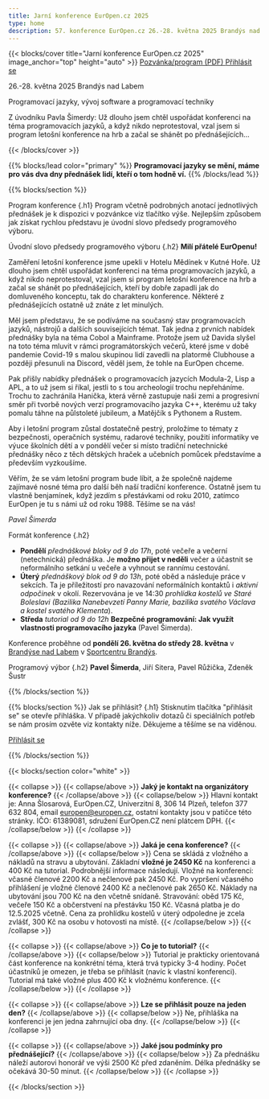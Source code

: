 ```yaml
---
title: Jarní konference EurOpen.cz 2025
type: home
description: 57. konference EurOpen.cz 26.-28. května 2025 Brandýs nad Labem
---
```


{{< blocks/cover title="Jarní konference EurOpen.cz 2025" image_anchor="top" height="auto" >}}
<a class="btn btn-lg btn-primary me-3 mb-4" href="https://europen.zcu.cz/Anot/57/57poz.pdf">
  Pozvánka/program (PDF)
</a>
<a class="btn btn-lg btn-secondary me-3 mb-4" href="https://form.simpleshop.cz/2lE8b/buy/">
  Přihlásit se
</a>
<p class="lead mt-3 mb-3 fw-bold">
26.-28. května 2025 Brandýs nad Labem
</p>
<p class="lead mt-3 mb-3 fw-bold">
Programovací jazyky, vývoj software a programovací techniky
</p>
<p class="lead mt-3 mb-3">
Z úvodníku Pavla Šimerdy: Už dlouho jsem chtěl uspořádat konferenci na téma programovacích jazyků, a když nikdo neprotestoval, vzal jsem si program letošní konference na hrb a začal se shánět po přednášejících... </p>
{{< /blocks/cover >}}

{{% blocks/lead color="primary" %}}
**Programovací jazyky se mění, máme pro vás dva dny přednášek lidí, kteří o tom hodně ví.**
{{% /blocks/lead %}}

{{% blocks/section %}}

Program konference
{.h1}
Program včetně podrobných anotací jednotlivých přednášek je k dispozici v pozvánkce viz tlačítko výše. Nejlepším způsobem jak získat rychlou představu je úvodní slovo předsedy programového výboru.

Úvodní slovo předsedy programového výboru
{.h2}
**Milí přátelé EurOpenu!**

Zaměření letošní konference jsme upekli v Hotelu Mědínek v Kutné Hoře. Už dlouho jsem chtěl uspořádat konferenci na téma programovacích jazyků, a když nikdo neprotestoval, vzal jsem si program letošní konference na hrb a začal se shánět po přednášejících, kteří by dobře zapadli jak do domluveného konceptu, tak do charakteru konference. Některé z přednášejících ostatně už znáte z let minulých.

Měl jsem představu, že se podíváme na současný stav programovacích jazyků, nástrojů a dalších souvisejících témat. Tak jedna z prvních nabídek přednášky byla na téma Cobol a Mainframe. Protože jsem už Davida slyšel na toto téma mluvit v rámci programátorských večerů, které jsme v době pandemie Covid-19 s malou skupinou lidí zavedli na platormě Clubhouse a později přesunuli na Discord, věděl jsem, že tohle na EurOpen chceme.

Pak přišly nabídky přednášek o programovacích jazycích Modula-2, Lisp a APL, a to už jsem si říkal, jestli to s tou archeologií trochu nepřeháníme. Trochu to zachránila Hanička, která věrně zastupuje naši zemi a progresivní směr při tvorbě nových verzí programovacího jazyka C++, kterému už taky pomalu táhne na půlstoleté jubileum, a Matějčík s Pythonem a Rustem.

Aby i letošní program zůstal dostatečně pestrý, proložíme to tématy z bezpečnosti, operačních systému, radarové techniky, použití informatiky ve výuce školních dětí a v pondělí večer si místo tradiční netechnické přednášky něco z těch dětských hraček a učebních pomůcek představíme a především vyzkoušíme.

Věřím, že se vám letošní program bude líbit, a že společně najdeme zajímavé nosné téma pro další běh naší tradiční konference. Ostatně jsem tu vlastně benjamínek, když jezdím s přestávkami od roku 2010, zatímco EurOpen je tu s námi už od roku 1988. Těšíme se na vás!

*Pavel Šimerda*


Formát konference
{.h2}
- **Pondělí** *přednáškové bloky od 9 do 17h*, poté večeře a večerní (netechnická) přednáška. Je **možno přijet v neděli** večer a účastnit se neformálního setkání u večeře a vyhnout se rannímu cestování.
- **Úterý** *přednáškový blok od 9 do 13h*, poté oběd a následuje práce v sekcích. Ta je příležitostí pro navazování neformálních kontaktů i *aktivní odpočinek* v okolí. Rezervována je ve 14:30 *prohlídka kostelů ve Staré Boleslavi (Bazilika Nanebevzetí Panny Marie, bazilika svatého Václava a kostel svatého Klementa*).
- **Středa** *tutorial od 9 do 12h* **Bezpečné programování: Jak využít vlastnosti programovacího jazyka** (Pavel Šimerda).

Konference proběhne od **pondělí 26. května do středy 28. května** v [Brandýse nad Labem](https://cs.wikipedia.org/wiki/Brand%C3%BDs_nad_Labem-Star%C3%A1_Boleslav) v <a href="https://www.sportcentrumbrandys.cz/">Sportcentru Brandýs</a>.

Programový výbor
{.h2}
**Pavel Šimerda**, Jiří Sitera, Pavel Růžička, Zdeněk Šustr

{{% /blocks/section %}}


{{% blocks/section %}}
Jak se přihlásit?
{.h1}
Stisknutím tlačítka "přihlásit se" se otevře přihláška. V případě jakýchkoliv dotazů či speciálních potřeb se nám prosím ozvěte viz kontakty níže. Děkujeme a těšíme se na viděnou.

<a class="btn btn-lg btn-primary me-3 mb-4" href="https://form.simpleshop.cz/2lE8b/buy/">
  Přihlásit se
</a>

{{% /blocks/section %}}

{{< blocks/section color="white" >}}

{{< collapse >}}
{{< collapse/above >}}
**Jaký je kontakt na organizátory konference?**
{{< /collapse/above >}}
{{< collapse/below >}}
Hlavní kontakt je: Anna Šlosarová, EurOpen.CZ, Univerzitní 8, 306 14 Plzeň, telefon 377 632 804, email europen@europen.cz, ostatní kontakty jsou v patičce této stránky. IČO: 61389081, sdružení EurOpen.CZ není plátcem DPH.
{{< /collapse/below >}}
{{< /collapse >}}

{{< collapse >}}
{{< collapse/above >}}
**Jaká je cena konference?**
{{< /collapse/above >}}
{{< collapse/below >}}
Cena se skládá z vložného a nákladů na stravu a ubytování. Základní **vložné je 2450 Kč** na konferenci a 400 Kč na tutorial. Podrobnější informace následují. Vložné na konferenci: včasné členové 2200 Kč a nečlenové pak 2450 Kč. Po vypršení včasného přihlášení je vložné členové 2400 Kč a nečlenové pak 2650 Kč. Náklady na ubytování jsou 700 Kč na den včetně snídaně. Stravování: oběd 175 Kč, večeře 150 Kč a občerstvení na přestávku 150 Kč. Včasná platba je do 12.5.2025 včetně.
Cena za prohlídku kostelů v úterý odpoledne je zcela zvlášť, 300 Kč na osobu v hotovosti na místě.
{{< /collapse/below >}}
{{< /collapse >}}

{{< collapse >}}
{{< collapse/above >}}
**Co je to tutorial?**
{{< /collapse/above >}}
{{< collapse/below >}}
Tutorial je prakticky orientovaná část konference na konkrétní téma, která trvá typicky 3-4 hodiny. Počet účastníků je omezen, je třeba se přihlásit (navíc k vlastní konferenci). Tutorial má také vložné plus 400 Kč k vložnému konference.
{{< /collapse/below >}}
{{< /collapse >}}

{{< collapse >}}
{{< collapse/above >}}
**Lze se přihlásit pouze na jeden den?**
{{< /collapse/above >}}
{{< collapse/below >}}
Ne, přihláška na konferenci je jen jedna zahrnující oba dny.
{{< /collapse/below >}}
{{< /collapse >}}


{{< collapse >}}
{{< collapse/above >}}
**Jaké jsou podmínky pro přednášející?**
{{< /collapse/above >}}
{{< collapse/below >}}
Za přednášku náleží autorovi honorář ve výši 2500 Kč před zdaněním. Délka přednášky se očekává 30-50 minut.
{{< /collapse/below >}}
{{< /collapse >}}


{{< /blocks/section >}}
